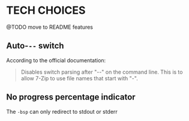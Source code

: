 # TECH CHOICES

@TODO move to README features
## Auto-`--` switch

According to the official documentation:
 > Disables switch parsing after "--" on the command line. This is to allow
 > 7-Zip to use file names that start with "-".

## No progress percentage indicator

The `-bsp` can only redirect to stdout or stderr
